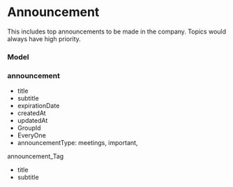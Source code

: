 # Announcement

This includes top announcements to be made in the company.
Topics would always have high priority.

### Model

### announcement

- title
- subtitle
- expirationDate
- createdAt
- updatedAt
- GroupId
- EveryOne
- announcementType: meetings, important,

announcement_Tag

- title
- subtitle
